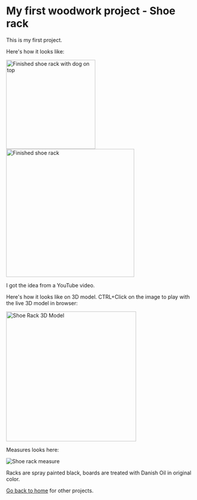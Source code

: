 # My first woodwork project - Shoe rack

This is my first project.

Here's how it looks like:

<img src='images/ShoeRack-WithDog.jpg' width='240' alt='Finished shoe rack with dog on top'>
<img src='images/ShoeRack-Done.jpg' width='345' alt='Finished shoe rack' />

I got the idea from a YouTube video.

Here's how it looks like on 3D model. CTRL+Click on the image to play with the live 3D model in browser:

[<img src='images/ShoeRack-3DModel.png' width='350' alt='Shoe Rack 3D Model' />](https://a360.co/3cDREb6)

Measures looks here:

![Shoe rack measure](images/ShoeRack-Draw.png)

Racks are spray painted black, boards are treated with Danish Oil in original color.

[Go back to home](README.md) for other projects.

